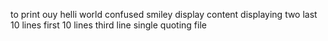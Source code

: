 to print ouy helli world
confused smiley
display content
displaying two
last 10 lines
first 10 lines
third line 
single quoting file
